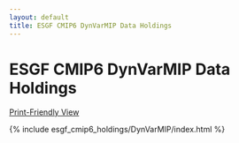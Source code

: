 ```yaml
---
layout: default
title: ESGF CMIP6 DynVarMIP Data Holdings
---
```


# ESGF CMIP6 DynVarMIP Data Holdings

[Print-Friendly View](print_view.html)

{% include esgf_cmip6_holdings/DynVarMIP/index.html %}
